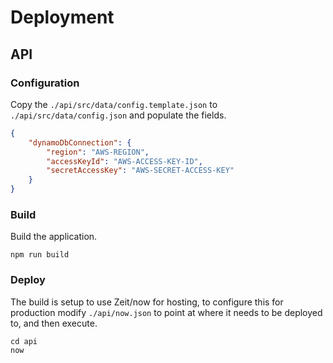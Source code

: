 # Deployment

## API

### Configuration

Copy the `./api/src/data/config.template.json` to `./api/src/data/config.json` and populate the fields.

```json
{
    "dynamoDbConnection": {
        "region": "AWS-REGION",
        "accessKeyId": "AWS-ACCESS-KEY-ID",
        "secretAccessKey": "AWS-SECRET-ACCESS-KEY"
    }
}
```

### Build

Build the application.

```shell
npm run build
```

### Deploy

The build is setup to use Zeit/now for hosting, to configure this for production modify `./api/now.json` to point at where it needs to be deployed to, and then execute.

```shell
cd api
now
```